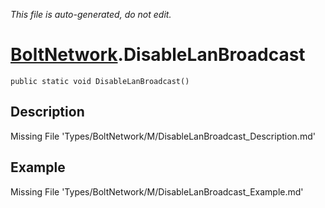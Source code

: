 *This file is auto-generated, do not edit.*

# [BoltNetwork](Types/BoltNetwork.md).DisableLanBroadcast
`public static void DisableLanBroadcast()`
## Description
Missing File 'Types/BoltNetwork/M/DisableLanBroadcast_Description.md'
## Example
Missing File 'Types/BoltNetwork/M/DisableLanBroadcast_Example.md'

